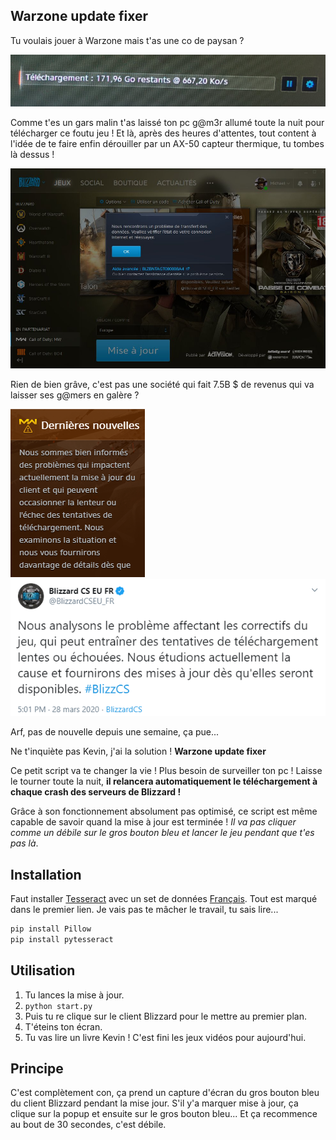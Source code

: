 ## Warzone update fixer

Tu voulais jouer à Warzone mais t'as une co de paysan ?

![warzone-peasant](img/warzone-peasant.png)

Comme t'es un gars malin t'as laissé ton pc g@m3r allumé toute la nuit pour télécharger ce foutu jeu ! Et là, après des heures d'attentes, tout content à l'idée de te faire enfin dérouiller par un AX-50 capteur thermique, tu tombes là dessus !

![warzone-popup](img/warzone-popup.png)

Rien de bien grâve, c'est pas une société qui fait 7.5B $ de revenus qui va laisser ses g@mers en galère ? 

![warzone-alert](img/warzone-update-alert.PNG) ![warzone-twitter](img/warzone-twitter.PNG)

Arf, pas de nouvelle depuis une semaine, ça pue...

Ne t'inquiète pas Kevin, j'ai la solution ! __Warzone update fixer__

Ce petit script va te changer la vie ! Plus besoin de surveiller ton pc ! Laisse le tourner toute la nuit, __il relancera automatiquement le téléchargement à chaque crash des serveurs de Blizzard !__

Grâce à son fonctionnement absolument pas optimisé, ce script est même capable de savoir quand la mise à jour est terminée ! _Il va pas cliquer comme un débile sur le gros bouton bleu et lancer le jeu pendant que t'es pas là_.

## Installation

Faut installer [Tesseract](https://github.com/tesseract-ocr/tesseract/wiki#windows) avec un set de données [Français](https://github.com/tesseract-ocr/tessdata_best/blob/master/fra.traineddata). Tout est marqué dans le premier lien. Je vais pas te mâcher le travail, tu sais lire...

```bash
pip install Pillow
pip install pytesseract
```

## Utilisation

1. Tu lances la mise à jour.
2. `python start.py`
3. Puis tu re clique sur le client Blizzard pour le mettre au premier plan.
4. T'éteins ton écran.
5. Tu vas lire un livre Kevin ! C'est fini les jeux vidéos pour aujourd'hui.

## Principe

C'est complètement con, ça prend un capture d'écran du gros bouton bleu du client Blizzard pendant la mise jour. S'il y'a marquer mise à jour, ça clique sur la popup et ensuite sur le gros bouton bleu... Et ça recommence au bout de 30 secondes, c'est débile.